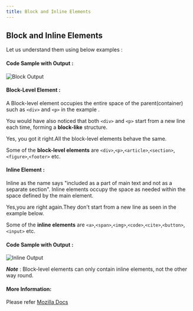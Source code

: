 ```yaml
---
title: Block and Inline Elements
---
```

## Block and Inline Elements

Let us understand them using below examples :

#### Code Sample with Output : 
![Block Output](https://user-images.githubusercontent.com/16048167/31070017-6f2cf0a2-a77c-11e7-9de6-110b9d0b488d.PNG)

#### Block-Level Element : 
A Block-level element occupies the entire space of the parent(container) such as `<div>` and `<p>` in the example .

You would have also noticed that both `<div>` and `<p>` start from a new line each time, forming a **block-like** structure. 

Yes, you got it right.All the block-level elements behave the same.

Some of the **block-level elements** are `<div>`,`<p>`,`<article>`,`<section>`,`<figure>`,`<footer>` etc.



#### Inline Element : 
Inline as the name says "included as a part of main text and not as a separate section". Inline elements occupy the space as needed within the space defined by the main element.

Yes,you are right again.They don't start from a new line as seen in the example below.

Some of the **inline elements** are `<a>`,`<span>`,`<img>`,`<code>`,`<cite>`,`<button>`,`<input>` etc.

#### Code Sample with Output : 
![Inline Output](https://user-images.githubusercontent.com/16048167/31069389-e1e3fc10-a779-11e7-86d2-6685e0061f52.png)

***Note*** : Block-level elements can only contain inline elements, not the other way round.

#### More Information:
Please refer [Mozilla Docs](https://developer.mozilla.org/en-US/docs/Web/HTML/Block-level_elements#Block-level_vs._inline)


